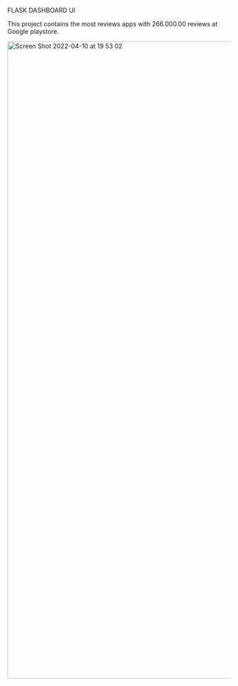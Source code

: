 FLASK DASHBOARD UI

This project contains the most reviews apps  with 266.000.00 reviews at Google playstore.

<img width="1440" alt="Screen Shot 2022-04-10 at 19 53 02" src="https://user-images.githubusercontent.com/100086394/162621041-7b8792cb-3b72-433c-aa20-9d4cdbb1f96a.png">

